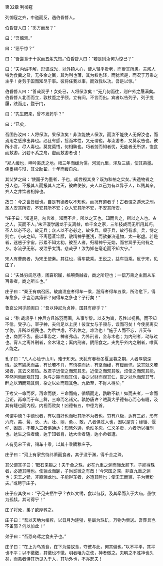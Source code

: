 第32章 列御寇

列御寇之齐，中道而反，遇伯昏瞀人。

伯昏瞀人曰：“奚方而反？”

曰：“吾惊焉。”

曰：“恶乎惊？”

曰：“吾尝食于十浆而五浆先馈。”伯昏瞀人曰：“若是则汝何为惊已？”

曰：“夫内诚不解，形谍成光，以外镇人心，使人轻乎贵老，而赍其所患。夫浆人特为食羹之货，无多余之赢，其为利也薄，其为权也轻，而犹若是，而况于万乘之主乎！身劳于国而知尽于事。彼将任我以事，而效我以功。吾是以惊。”

伯昏瞀人曰：“善哉观乎！女处已，人将保汝矣！”无几何而往，则户外之屦满矣。伯昏瞀人北面而立，敦杖蹙之乎颐。立有间，不言而出。宾者以告列子，列子提屦，跣而走，暨于门，

曰：“先生既来，曾不发药乎？”

曰：“已矣，

吾固告汝曰：人将保汝。果保汝矣！非汝能使人保汝，而汝不能使人无保汝也，而焉用之感豫出异也。必且有感，摇而本性，又无谓也。与汝游者，又莫汝告也。彼所小言，尽人毒也。莫觉莫悟，何相孰也。巧者劳而知者忧，无能者无所求，饱食而敖游，汎若不系之舟，虚而敖游者也！

“郑人缓也，呻吟裘氏之地。祗三年而缓为儒。河润九里，泽及三族，使其弟墨。儒墨相与辩，其父助翟。十年而缓自杀。

其父梦之曰：‘使而子为墨者，予也，阖尝视其良？既为秋柏之实矣。’夫造物者之报人也，不报其人而报其人之天，彼故使彼。夫人以己为有以异于人，以贱其亲。齐人之井饮者相捽也。

故曰：今之世皆缓也。自是有德者以不知也，而况有道者乎！古者谓之遁天之刑。圣人安其所安，不安其所不安；众人安其所不安，不安其所安。

“庄子曰：‘知道易，勿言难。知而不言，所以之天也。知而言之，所以之人也。古之人，天而不人。’朱泙漫学屠龙于支离益，单千金之家，三年技成而无所用其巧。圣人以必不必，故无兵；众人以不必必之，故多兵。顺于兵，故行有求。兵，恃之则亡。小夫之知，不离苞苴竿牍，敝精神乎蹇浅，而欲兼济道物，太一形虚。若是者，迷惑于宇宙，形累不知太初。彼至人者，归精神乎无始，而甘冥乎无何有之乡。水流乎无形，发泄乎太清。悲哉乎！汝为知在毫毛而不知大宁。”

宋人有曹商者，为宋王使秦。其往也，得车数乘。王说之，益车百乘。反于宋，见庄子，

曰：“夫处穷闾厄巷，困窘织屦，槁项黄馘者，商之所短也；一悟万乘之主而从车百乘者，商之所长也。”

庄子曰：“秦王有病召医。破痈溃痤者得车一乘，舐痔者得车五乘，所治愈下，得车愈多。子岂治其痔邪？何得车之多也？子行矣！”

鲁哀公问乎颜阖曰：“吾以仲尼为贞幹，国其有瘳乎？”

曰：“殆 哉圾乎！仲尼方且饰羽而画，从事华辞。以支为旨，忍性以视民，而不知不信。受乎心，宰乎神，夫何足以上民！彼宜女与予颐与，误而可矣！今使民离实学伪，非所以视民也。为后世虑，不若休之。难治也！”施于人而不忘，非天布也，商贾不齿。虽以事齿之，神者弗齿。为外刑者，金与木也；为内刑者，动与过也。宵人之离外刑者，金木讯之；离内刑者，阴阳食之。夫免乎外内之刑者，唯真人能之。

孔子曰：“凡人心险于山川，难于知天。天犹有春秋冬夏旦暮之期，人者厚貌深情。故有貌愿而益，有长若不肖，有慎狷而达，有坚而缦，有缓而悍。故其就义若渴者，其去义若热。故君子远使之而观其忠，近使之而观其敬，烦使之而观其能，卒然问焉而观其知，急与之期而观其信，委之以财而观其仁，告之以危而观其节，醉之以酒而观其侧，杂之以处而观其色。九徵至，不肖人得矣。”

正考父一命而伛，再命而偻，三命而俯，循墙而走，孰敢不轨！如而夫者，一命而吕钜，再命而于车上舞，三命而名诸父。孰协唐许？贼莫大乎德有心而心有睫，及其有睫也而内视，内视而败矣！凶德有五，中德为首。

何谓中德？中德也者，有以自好也而吡其所不为者也。穷有八极，达有三必，形有六府。美、髯、长、大、壮、丽、勇、、敢，八者俱过人也，因以是穷；缘循、偃仰、困畏，不若人三者俱通达；知慧外通，勇动多怨，仁义多责，六者所以相刑也。达生之性者傀，达于知者肖，达大命者随，达小命者遭。

人有见宋王者，锡车十乘。以其十乘骄稚庄子。

庄子曰：“河上有家贫恃纬萧而食者，其子没于渊，得千金之珠。

其父谓其子曰：‘取石来锻之！夫千金之珠，必在九重之渊而骊龙颔下。子能得珠者，必遭其睡也。使骊龙而寐，子尚奚微之有哉！’今宋国之深，非直九重之渊也；宋王之猛，非直骊龙也。子能得车者，必遭其睡也；使宋王而寐，子为赍粉夫。”或聘于庄子，

庄子应其使曰：“子见夫牺牛乎？衣以文绣，食以刍叔。及其牵而入于大庙，虽欲为孤犊，其可得乎！”

庄子将死，弟子欲厚葬之。

庄子曰：“吾以天地为棺椁，以日月为连璧，星辰为珠玑，万物为赍送。吾葬具岂不备邪？何以加此！”

弟子曰：“吾恐乌鸢之食夫子也。”

庄子曰：“在上为乌鸢食，在下为蝼蚁食，夺彼与此，何其偏也。”以不平平，其平也不平；以不徵徵，其徵也不徵。明者唯为之使，神者徵之。夫明之不胜神也久矣，而愚者恃其所见入于人，其功外也，不亦悲夫！

